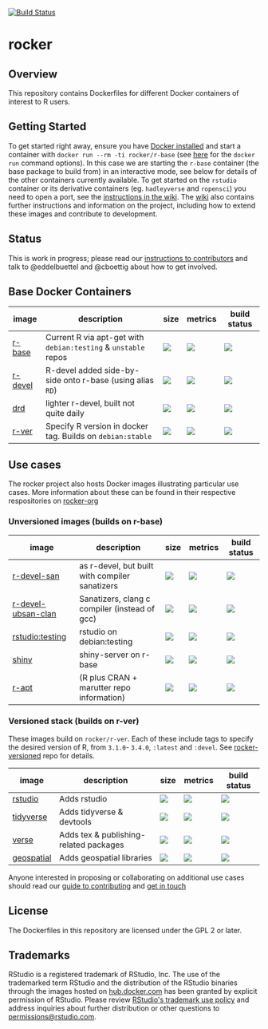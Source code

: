 [![Build Status](https://travis-ci.org/rocker-org/rocker.svg?branch=master)](https://travis-ci.org/rocker-org/rocker)

# rocker #

## Overview ##

This repository contains Dockerfiles for different Docker containers of interest to R users. 

## Getting Started ##

To get started right away, ensure you have [Docker installed](https://docs.docker.com/installation/) and start a container with `docker run --rm -ti rocker/r-base` (see [here](https://docs.docker.com/engine/reference/run/) for the `docker run` command options). In this case we are starting the `r-base` container (the base package to build from) in an interactive mode, see below for details of the other containers currently available. To get started on the `rstudio` container or its derivative containers (eg. `hadleyverse` and `ropensci`) you need to open a port, see the [instructions in the wiki](https://github.com/rocker-org/rocker/wiki/Using-the-RStudio-image). The [wiki](https://github.com/rocker-org/rocker/wiki) also contains further instructions and information on the project, including how to extend these images and contribute to development.

## Status ##

This is work in progress; please read our [instructions to contributors](https://github.com/rocker-org/rocker/wiki/How-to-contribute) and talk to @eddelbuettel and @cboettig about how to get involved.

## Base Docker Containers ##


image            | description                               | size   | metrics | build status 
---------------- | ----------------------------------------- | ------ | ------- | --------------
[r-base](https://hub.docker.com/r/_/r-base)            |  Current R via apt-get with `debian:testing` & `unstable` repos  | [![](https://images.microbadger.com/badges/image/library/r-base.svg)](https://microbadger.com/images/library/r-base) | [![](https://img.shields.io/docker/pulls/rocker/r-base.svg)](https://hub.docker.com/r/library/r-base) |  [![](https://img.shields.io/docker/automated/rocker/r-base.svg)](https://hub.docker.com/r/library/r-base/builds)
[r-devel](https://hub.docker.com/r/rocker/r-devel)        |  R-devel added side-by-side onto r-base (using alias `RD`)       | [![](https://images.microbadger.com/badges/image/rocker/r-devel.svg)](https://microbadger.com/images/rocker/r-devel) | [![](https://img.shields.io/docker/pulls/rocker/r-devel.svg)](https://hub.docker.com/r/rocker/r-devel) |  [![](https://img.shields.io/docker/automated/rocker/r-devel.svg)](https://hub.docker.com/r/rocker/r-devel/builds) 
[drd](https://hub.docker.com/r/rocker/drd)        |  lighter r-devel, built not quite daily       | [![](https://images.microbadger.com/badges/image/rocker/drd.svg)](https://microbadger.com/images/rocker/drd) | [![](https://img.shields.io/docker/pulls/rocker/drd.svg)](https://hub.docker.com/r/rocker/drd) |  [![](https://img.shields.io/docker/automated/rocker/drd.svg)](https://hub.docker.com/r/rocker/drd/builds) 
[r-ver](https://hub.docker.com/r/rocker/r-ver)            |  Specify R version in docker tag. Builds on `debian:stable`  | [![](https://images.microbadger.com/badges/image/rocker/r-ver.svg)](https://microbadger.com/images/rocker/r-ver) | [![](https://img.shields.io/docker/pulls/rocker/r-ver.svg)](https://hub.docker.com/r/rocker/r-ver) |  [![](https://img.shields.io/docker/automated/rocker/r-ver.svg)](https://hub.docker.com/r/rocker/r-ver/builds)


## Use cases

The rocker project also hosts Docker images illustrating particular use cases. More information
about these can be found in their respective respositories on [rocker-org](https://github.com/rocker-org)

### Unversioned images (builds on r-base)

image            | description                               | size   | metrics | build status 
---------------- | ----------------------------------------- | ------ | ------- | --------------
[r-devel-san](https://hub.docker.com/r/rocker/r-devel-san)        |  as r-devel, but built with compiler sanatizers        | [![](https://images.microbadger.com/badges/image/rocker/r-devel-san.svg)](https://microbadger.com/images/rocker/r-devel-san) | [![](https://img.shields.io/docker/pulls/rocker/r-devel-san.svg)](https://hub.docker.com/r/rocker/r-devel-san) |  [![](https://img.shields.io/docker/automated/rocker/r-devel-san.svg)](https://hub.docker.com/r/rocker/r-devel-san/builds) 
[r-devel-ubsan-clan](https://hub.docker.com/r/rocker/r-devel-ubsan-clang)            |  Sanatizers, clang c compiler (instead of gcc)   | [![](https://images.microbadger.com/badges/image/rocker/r-devel-ubsan-clang.svg)](https://microbadger.com/images/rocker/r-devel-ubsan-clang) | [![](https://img.shields.io/docker/pulls/rocker/r-devel-ubsan-clang.svg)](https://hub.docker.com/r/rocker/r-devel-ubsan-clang) | [![](https://img.shields.io/docker/automated/rocker/r-devel-ubsan-clang.svg)](https://hub.docker.com/r/rocker/r-devel-ubsan-clang/builds)
[rstudio:testing](https://hub.docker.com/r/rocker/r-devel-san)        |  rstudio on debian:testing                | [![](https://images.microbadger.com/badges/image/rocker/r-devel-san.svg)](https://microbadger.com/images/rocker/r-devel-san) | [![](https://img.shields.io/docker/pulls/rocker/r-devel-san.svg)](https://hub.docker.com/r/rocker/r-devel-san) |  [![](https://img.shields.io/docker/automated/rocker/r-devel-san.svg)](https://hub.docker.com/r/rocker/r-devel-san/builds) 
[shiny](https://hub.docker.com/r/rocker/shiny)        |  shiny-server on r-base               | [![](https://images.microbadger.com/badges/image/rocker/shiny.svg)](https://microbadger.com/images/rocker/shiny) | [![](https://img.shields.io/docker/pulls/rocker/shiny.svg)](https://hub.docker.com/r/rocker/shiny) |  [![](https://img.shields.io/docker/automated/rocker/shiny.svg)](https://hub.docker.com/r/rocker/shiny/builds) 
[r-apt](https://hub.docker.com/r/rocker/r-apt)        |   (R plus CRAN + marutter repo information)     | [![](https://images.microbadger.com/badges/image/rocker/r-apt.svg)](https://microbadger.com/images/rocker/r-apt) | [![](https://img.shields.io/docker/pulls/rocker/r-apt.svg)](https://hub.docker.com/r/rocker/r-apt) |  [![](https://img.shields.io/docker/automated/rocker/r-apt.svg)](https://hub.docker.com/r/rocker/r-apt/builds) 

### Versioned stack (builds on r-ver)

These images build on `rocker/r-ver`.  Each of these include tags to specify the desired version of R, from `3.1.0`- `3.4.0`, `:latest` and `:devel`.  See [rocker-versioned](https://github.com/rocker-org/rocker-versioned) repo for details.

image            | description                               | size   | metrics | build status 
---------------- | ----------------------------------------- | ------ | ------- | --------------
[rstudio](https://hub.docker.com/r/rocker/rstudio)          |  Adds rstudio                             | [![](https://images.microbadger.com/badges/image/rocker/rstudio-stable.svg)](https://microbadger.com/) | [![](https://img.shields.io/docker/pulls/rocker/rstudio.svg)](https://hub.docker.com/r/rocker/rstudio)  |  [![](https://img.shields.io/docker/automated/rocker/rstudio.svg)](https://hub.docker.com/r/rocker/rstudio/builds)
[tidyverse](https://hub.docker.com/r/rocker/tidyverse)        |  Adds tidyverse & devtools                | [![](https://images.microbadger.com/badges/image/rocker/tidyverse.svg)](https://microbadger.com/images/rocker/tidyverse) | [![](https://img.shields.io/docker/pulls/rocker/tidyverse.svg)](https://hub.docker.com/r/rocker/tidyverse) |  [![](https://img.shields.io/docker/automated/rocker/tidyverse.svg)](https://hub.docker.com/r/rocker/tidyverse/builds) 
[verse](https://hub.docker.com/r/rocker/verse)            |  Adds tex & publishing-related packages   | [![](https://images.microbadger.com/badges/image/rocker/verse.svg)](https://microbadger.com/images/rocker/verse) | [![](https://img.shields.io/docker/pulls/rocker/verse.svg)](https://hub.docker.com/r/rocker/verse) | [![](https://img.shields.io/docker/automated/rocker/verse.svg)](https://hub.docker.com/r/rocker/verse/builds)
[geospatial](https://hub.docker.com/r/rocker/geospatial)            |  Adds geospatial libraries   | [![](https://images.microbadger.com/badges/image/rocker/geospatial.svg)](https://microbadger.com/images/rocker/geospatial) | [![](https://img.shields.io/docker/pulls/rocker/geospatial.svg)](https://hub.docker.com/r/rocker/geospatial) | [![](https://img.shields.io/docker/automated/rocker/geospatial.svg)](https://hub.docker.com/r/rocker/geospatial/builds)

Anyone interested in proposing or collaborating on additional use cases should read our [guide to contributing](https://github.com/rocker-org/rocker/wiki/How-to-contribute) and [get in touch](http://github.com/rocker-org/rocker/issues)

## License ##

The Dockerfiles in this repository are licensed under the GPL 2 or later.

## Trademarks ##

RStudio is a registered trademark of RStudio, Inc.  The use of the trademarked term RStudio and the distribution of the RStudio binaries through the images hosted on [hub.docker.com](https://registry.hub.docker.com/) has been granted by explicit permission of RStudio.  Please review [RStudio's trademark use policy](http://www.rstudio.com/about/trademark/) and address inquiries about further distribution or other questions to [permissions@rstudio.com](emailto:permissions@rstudio.com).


